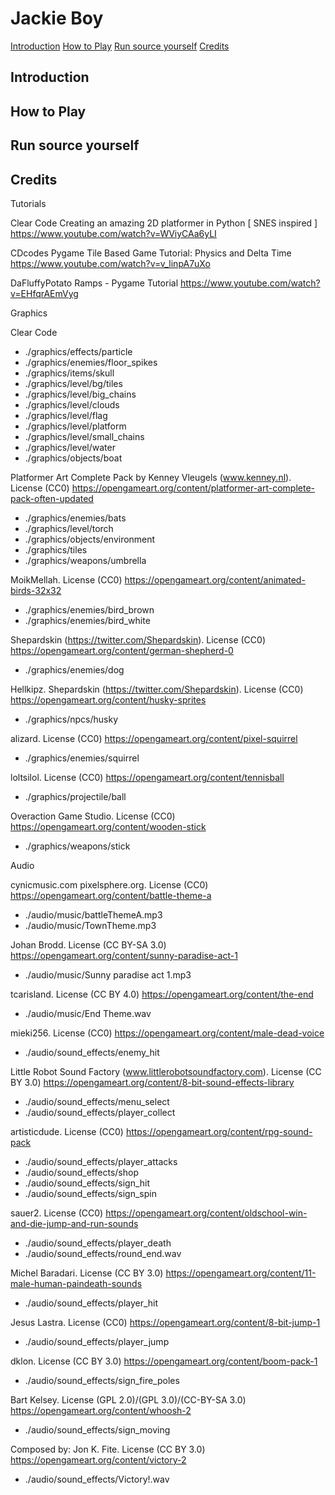 # Jackie Boy
[Introduction](#introduction)
[How to Play](#how_to_play)
[Run source yourself](#run_source_yourself)
[Credits](#credits)

## <a name="introduction"></a>Introduction

## <a name="how_to_play"></a>How to Play

## <a name="run_source_yourself"></a>Run source yourself

## <a name="credits"></a>Credits
Tutorials

Clear Code
Creating an amazing 2D platformer in Python [ SNES inspired ]
https://www.youtube.com/watch?v=WViyCAa6yLI

CDcodes
Pygame Tile Based Game Tutorial: Physics and Delta Time
https://www.youtube.com/watch?v=v_linpA7uXo

DaFluffyPotato
Ramps - Pygame Tutorial
https://www.youtube.com/watch?v=EHfqrAEmVyg


Graphics

Clear Code
- ./graphics/effects/particle
- ./graphics/enemies/floor_spikes
- ./graphics/items/skull
- ./graphics/level/bg/tiles
- ./graphics/level/big_chains
- ./graphics/level/clouds
- ./graphics/level/flag
- ./graphics/level/platform
- ./graphics/level/small_chains
- ./graphics/level/water
- ./graphics/objects/boat

Platformer Art Complete Pack by Kenney Vleugels (www.kenney.nl). License (CC0)
https://opengameart.org/content/platformer-art-complete-pack-often-updated
- ./graphics/enemies/bats
- ./graphics/level/torch
- ./graphics/objects/environment
- ./graphics/tiles
- ./graphics/weapons/umbrella

MoikMellah. License (CC0)
https://opengameart.org/content/animated-birds-32x32
- ./graphics/enemies/bird_brown
- ./graphics/enemies/bird_white

Shepardskin (https://twitter.com/Shepardskin). License (CC0)
https://opengameart.org/content/german-shepherd-0
- ./graphics/enemies/dog

Hellkipz. Shepardskin (https://twitter.com/Shepardskin). License (CC0)
https://opengameart.org/content/husky-sprites
- ./graphics/npcs/husky

alizard. License (CC0)
https://opengameart.org/content/pixel-squirrel
- ./graphics/enemies/squirrel

loltsilol. License (CC0)
https://opengameart.org/content/tennisball
- ./graphics/projectile/ball

Overaction Game Studio. License (CC0)
https://opengameart.org/content/wooden-stick
- ./graphics/weapons/stick


Audio

cynicmusic.com pixelsphere.org. License (CC0)
https://opengameart.org/content/battle-theme-a
- ./audio/music/battleThemeA.mp3
- ./audio/music/TownTheme.mp3

Johan Brodd. License (CC BY-SA 3.0)
https://opengameart.org/content/sunny-paradise-act-1
- ./audio/music/Sunny paradise act 1.mp3

tcarisland. License (CC BY 4.0)
https://opengameart.org/content/the-end
- ./audio/music/End Theme.wav

mieki256. License (CC0)
https://opengameart.org/content/male-dead-voice
- ./audio/sound_effects/enemy_hit

Little Robot Sound Factory (www.littlerobotsoundfactory.com). License (CC BY 3.0)
https://opengameart.org/content/8-bit-sound-effects-library
- ./audio/sound_effects/menu_select
- ./audio/sound_effects/player_collect

artisticdude. License (CC0)
https://opengameart.org/content/rpg-sound-pack
- ./audio/sound_effects/player_attacks
- ./audio/sound_effects/shop
- ./audio/sound_effects/sign_hit
- ./audio/sound_effects/sign_spin

sauer2. License (CC0)
https://opengameart.org/content/oldschool-win-and-die-jump-and-run-sounds
- ./audio/sound_effects/player_death
- ./audio/sound_effects/round_end.wav

Michel Baradari. License (CC BY 3.0)
https://opengameart.org/content/11-male-human-paindeath-sounds
- ./audio/sound_effects/player_hit

Jesus Lastra. License (CC0)
https://opengameart.org/content/8-bit-jump-1
- ./audio/sound_effects/player_jump

dklon. License (CC BY 3.0)
https://opengameart.org/content/boom-pack-1
- ./audio/sound_effects/sign_fire_poles

Bart Kelsey. License (GPL 2.0)/(GPL 3.0)/(CC-BY-SA 3.0)
https://opengameart.org/content/whoosh-2
- ./audio/sound_effects/sign_moving

Composed by: Jon K. Fite. License (CC BY 3.0)
https://opengameart.org/content/victory-2
- ./audio/sound_effects/Victory!.wav